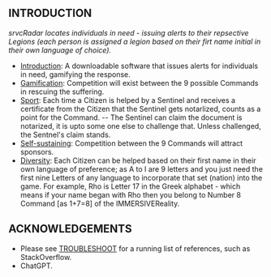 ## INTRODUCTION
_srvcRadar locates individuals in need - issuing alerts to their repsective Legions (each person is assigned a legion based on their firt name initial in their own language of choice)._

- [Introduction](): A downloadable software that issues alerts for individuals in need, gamifying the response.
- [Gamification](): Competition will exist between the 9 possible Commands in rescuing the suffering.
- [Sport](): Each time a Citizen is helped by a Sentinel and receives a certificate from the Citizen that the Sentinel gets notarlized, counts as a point for the Command.
-- The Sentinel can claim the document is notarized, it is upto some one else to challenge that. Unless challenged, the Sentnel's claim stands.
- [Self-sustaining](): Competition between the 9 Commands will attract sponsors.
- [Diversity](): Each Citizen can be helped based on their first name in their own language of preference; as A to I are 9 letters and you just need the first nine Letters of any language to incorporate that set (nation) into the game. For example, Rho is Letter 17 in the Greek alphabet - which means if your name began with Rho then you belong to Number 8 Command [as 1+7=8] of the IMMERSIVEReality.


## ACKNOWLEDGEMENTS
+ Please see [TROUBLESHOOT](https://github.com/salmanshuaib/srvcRadar/tree/main/%2B2%20TROUBLESHOOT_) for a running list of references, such as StackOverflow.
+ ChatGPT.
